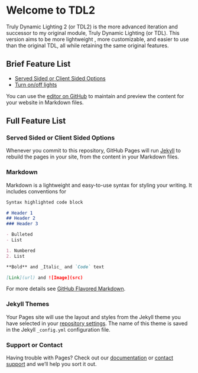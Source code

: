 # Welcome to TDL2

Truly Dynamic Lighting 2 (or TDL2) is the more advanced iteration and successor to my original module, Truly Dynamic Lighting (or TDL).  This version aims to be more lightweight , more customizable, and easier to use than the original TDL, all while retaining the same original features.

## Brief Feature List

- [Served Sided or Client Sided Options](https://github.com/httpsKingPie/httpsKingPie.github.io/blob/master/README.md#server-sided-or-client-sided-options)
- [Turn on/off lights](https://github.com/httpsKingPie/httpsKingPie.github.io/blob/master/README.md#server-sided-or-client-sided-options)

You can use the [editor on GitHub](https://github.com/httpsKingPie/httpsKingPie.github.io/edit/master/README.md) to maintain and preview the content for your website in Markdown files.
















































## Full Feature List

### Served Sided or Client Sided Options


Whenever you commit to this repository, GitHub Pages will run [Jekyll](https://jekyllrb.com/) to rebuild the pages in your site, from the content in your Markdown files.

### Markdown

Markdown is a lightweight and easy-to-use syntax for styling your writing. It includes conventions for

```markdown
Syntax highlighted code block

# Header 1
## Header 2
### Header 3

- Bulleted
- List

1. Numbered
2. List

**Bold** and _Italic_ and `Code` text

[Link](url) and ![Image](src)
```

For more details see [GitHub Flavored Markdown](https://guides.github.com/features/mastering-markdown/).

### Jekyll Themes

Your Pages site will use the layout and styles from the Jekyll theme you have selected in your [repository settings](https://github.com/httpsKingPie/httpsKingPie.github.io/settings). The name of this theme is saved in the Jekyll `_config.yml` configuration file.

### Support or Contact

Having trouble with Pages? Check out our [documentation](https://docs.github.com/categories/github-pages-basics/) or [contact support](https://github.com/contact) and we’ll help you sort it out.
